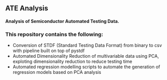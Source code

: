 ## ATE Analysis
#### Analysis of Semiconductor Automated Testing Data.
### This repository contains the following:
* Conversion of STDF (Standard Testing Data Format) from binary to csv with pipeline built on top of pystdf
* Automated Dimensionality Reduction of multivariable data using PCA, exploting dimensionality reduction to reduce testing time
* Automated regression modelling scripts to automate the generation of regression models based on PCA analysis
